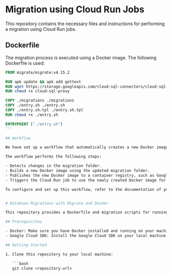 # Migration using Cloud Run Jobs

This repository contains the necessary files and instructions for performing a migration using Cloud Run jobs.

## Dockerfile

The migration process is executed using a Docker image. The following Dockerfile is used:

```Dockerfile
FROM migrate/migrate:v4.15.2

RUN apk update && apk add gettext
RUN wget https://storage.googleapis.com/cloud-sql-connectors/cloud-sql-proxy/v2.1.1/cloud-sql-proxy.linux.amd64 -O cloud-sql-proxy
RUN chmod +x cloud-sql-proxy

COPY ./migrations ./migrations
COPY ./entry.sh ./entry.sh 
COPY ./entry.sh.tpl ./entry.sh.tpl
RUN chmod +x ./entry.sh

ENTRYPOINT ["./entry.sh"]
'''

## Workflow

We have set up a workflow that automatically creates a new Docker image whenever there is a change in the migration folder. This ensures that the latest migration scripts are always included in the image used for the migration.

The workflow performs the following steps:

- Detects changes in the migration folder.
- Builds a new Docker image using the updated migration folder.
- Publishes the new Docker image to a container registry, such as Google Container Registry.
- Triggers the Cloud Run job to use the newly created Docker image for the migration.

To configure and set up this workflow, refer to the documentation of your chosen version control system or CI/CD platform.


# Database Migrations with Migrate and Docker

This repository provides a Dockerfile and migration scripts for running database migrations using the `migrate` tool. The `migrate` tool allows you to manage and apply database schema changes easily.

## Prerequisites

- Docker: Make sure you have Docker installed and running on your machine.
- Google Cloud SDK: Install the Google Cloud SDK on your local machine and authenticate with your Google Cloud account.

## Getting Started

1. Clone this repository to your local machine:

   ```bash
   git clone <repository-url>

